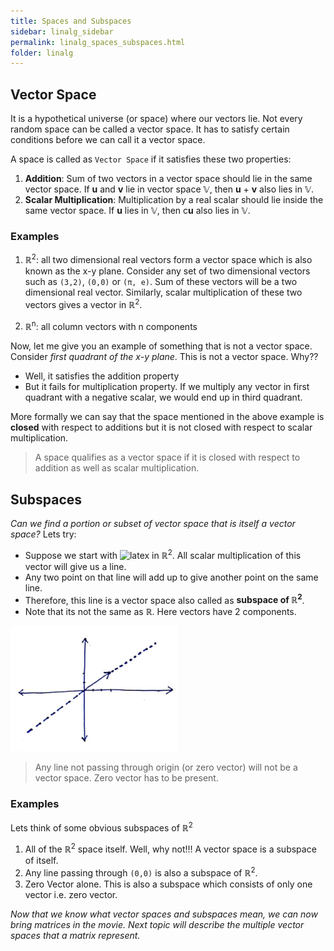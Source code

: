 ```yaml
---
title: Spaces and Subspaces
sidebar: linalg_sidebar
permalink: linalg_spaces_subspaces.html
folder: linalg
---
```


## Vector Space
It is a hypothetical universe (or space) where our vectors lie. 
Not every random space can be called a vector space.
It has to satisfy certain conditions before we can call it a vector space.

A space is called as `Vector Space` if it satisfies these two properties:
1. **Addition**: Sum of two vectors in a vector space should lie in the same vector space.
If **u** and **v** lie in vector space 𝕍, then **u** + **v** also lies in 𝕍.
2. **Scalar Multiplication**: Multiplication by a real scalar should lie inside the same vector space.
If **u** lies in 𝕍, then c**u** also lies in 𝕍.

### Examples
1. ℝ<sup>2</sup>: all two dimensional real vectors form a vector space which is also known as the x-y plane. 
Consider any set of two dimensional vectors such as `(3,2)`, `(0,0)` or `(π, e)`. 
Sum of these vectors will be a two dimensional real vector. Similarly, scalar multiplication of these two vectors gives a vector in ℝ<sup>2</sup>.

2. ℝ<sup>n</sup>: all column vectors with n components

Now, let me give you an example of something that is not a vector space. 
Consider _first quadrant of the x-y plane_. This is not a vector space. Why??
- Well, it satisfies the addition property
- But it fails for multiplication property. If we multiply any vector in first quadrant with a negative scalar, we would end up in third quadrant.

More formally we can say that the space mentioned in the above example is **closed** with respect to additions but it is not closed with respect to scalar multiplication.

> A space qualifies as a vector space if it is closed with respect to addition as well as scalar multiplication.   


## Subspaces
_Can we find a portion or subset of vector space that is itself a vector space?_
Lets try:
- Suppose we start with <img src="https://latex.codecogs.com/svg.latex?\Large&space;\begin{bmatrix} 3 \\ 2\end{bmatrix}" title="latex"/> in ℝ<sup>2</sup>.
All scalar multiplication of this vector will give us a line.
- Any two point on that line will add up to give another point on the same line.
- Therefore, this line is a vector space also called as **subspace of ℝ<sup>2</sup>**.
- Note that its not the same as ℝ. Here vectors have 2 components.

<img src="images/linalg/spaces_subspaces_01.png" title="subspace" style="height:200px;">

> Any line not passing through origin (or zero vector) will not be a vector space. Zero vector has to be present.

### Examples
Lets think of some obvious subspaces of ℝ<sup>2</sup>

1. All of the ℝ<sup>2</sup> space itself. Well, why not!!! A vector space is a subspace of itself.
2. Any line passing through `(0,0)` is also a subspace of ℝ<sup>2</sup>.
3. Zero Vector alone. This is also a subspace which consists of only one vector i.e. zero vector.



_Now that we know what vector spaces and subspaces mean, we can now bring matrices in the movie.
Next topic will describe the multiple vector spaces that a matrix represent._ 
